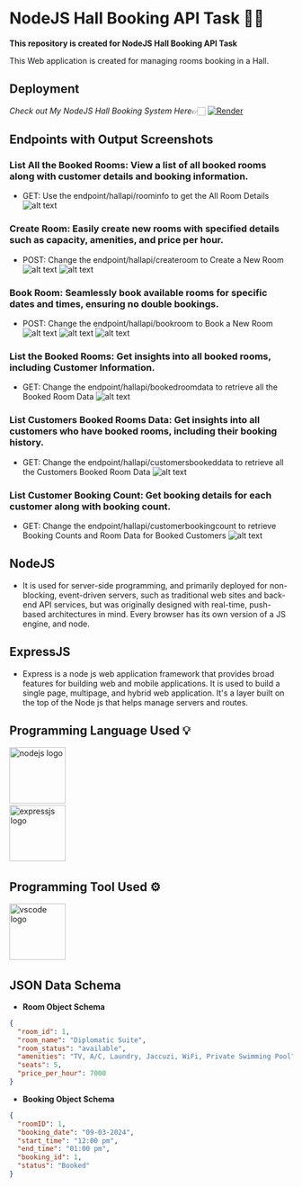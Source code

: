 # NodeJS Hall Booking API Task 🏫📅

**This repository is created for NodeJS Hall Booking API Task** 


This Web application is created for managing rooms booking  in a Hall.

## Deployment

*Check out My NodeJS Hall Booking System Here*👉🏻 [![Render](https://img.shields.io/badge/Render-%46E3B7.svg?style=for-the-badge&logo=render&logoColor=white)](https://nodejstask-2.onrender.com)

## Endpoints with Output Screenshots

### List All the Booked Rooms: View a list of all booked rooms along with customer details and booking information.
- GET: Use the endpoint/hallapi/roominfo to get the All Room Details
  ![alt text](Output_Screenshots/allroominfo.png)


### Create Room: Easily create new rooms with specified details such as capacity, amenities, and price per hour.
- POST: Change the endpoint/hallapi/createroom to Create a New Room
  ![alt text](Output_Screenshots/create_room1.png)
  ![alt text](Output_Screenshots/create_room2.png)


### Book Room: Seamlessly book available rooms for specific dates and times, ensuring no double bookings.
- POST: Change the endpoint/hallapi/bookroom to Book a New Room
  ![alt text](Output_Screenshots/book_room1.png)
  ![alt text](Output_Screenshots/book_room2.png)
  ![alt text](Output_Screenshots/already_booked_room.png)

### List the Booked Rooms: Get insights into all booked rooms, including Customer Information. 
- GET: Change the endpoint/hallapi/bookedroomdata to retrieve all the Booked Room Data
  ![alt text](Output_Screenshots/booked_room_data.png)


### List Customers Booked Rooms Data: Get insights into all customers who have booked rooms, including their booking history.
- GET: Change the endpoint/hallapi/customersbookeddata to retrieve all the Customers Booked Room Data
  ![alt text](Output_Screenshots/customers_booked_data.png)


### List Customer Booking Count: Get booking details for each customer along with booking count.
- GET: Change the endpoint/hallapi/customerbookingcount to retrieve Booking Counts and Room Data for Booked Customers
  ![alt text](Output_Screenshots/customers_booked_count.png)

## NodeJS
  - It is used for server-side programming, and primarily deployed for non-blocking, event-driven servers, such as traditional web sites and back-end API services, but was originally designed with real-time, push-based architectures in mind. Every browser has its own version of a JS engine, and node.

## ExpressJS
  - Express is a node js web application framework that provides broad features for building web and mobile applications. It is used to build a single page, multipage, and hybrid web application. It's a layer built on the top of the Node js that helps manage servers and routes.

## Programming Language Used 💡
    
  <div align="left">
  <img src="https://www.svgrepo.com/show/376337/node-js.svg" height="100" alt="nodejs logo"  />
  <img width="50" />
  </div>

  <div align="left">
  <img src="https://www.svgrepo.com/show/353724/express.svg" height="100" alt="expressjs logo"  />
  <img width="50" />
  </div>

## Programming Tool Used ⚙️

  <div align="left">
  <img src="https://www.svgrepo.com/show/354522/visual-studio-code.svg" height="100" alt="vscode logo"  />
  <img width="30" />
  </div>

## JSON Data Schema

- **Room Object Schema**

```json
{
  "room_id": 1,
  "room_name": "Diplomatic Suite",
  "room_status": "available",
  "amenities": "TV, A/C, Laundry, Jaccuzi, WiFi, Private Swimming Pool",
  "seats": 5,
  "price_per_hour": 7000
}
```

- **Booking Object Schema**

```json
{
  "roomID": 1,
  "booking_date": "09-03-2024",
  "start_time": "12:00 pm",
  "end_time": "01:00 pm",
  "booking_id": 1,
  "status": "Booked"
}
```